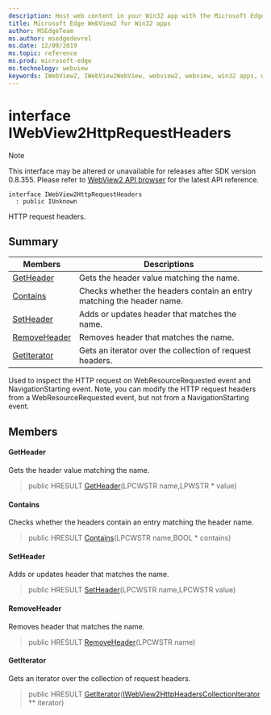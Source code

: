 ```yaml
---
description: Host web content in your Win32 app with the Microsoft Edge WebView2 control
title: Microsoft Edge WebView2 for Win32 apps
author: MSEdgeTeam
ms.author: msedgedevrel
ms.date: 12/09/2019
ms.topic: reference
ms.prod: microsoft-edge
ms.technology: webview
keywords: IWebView2, IWebView2WebView, webview2, webview, win32 apps, win32, edge
---
```


# interface IWebView2HttpRequestHeaders 

> [!NOTE]
> This interface may be altered or unavailable for releases after SDK version 0.8.355. Please refer to [WebView2 API browser](../../../reference-webview2.md) for the latest API reference.

```
interface IWebView2HttpRequestHeaders
  : public IUnknown
```

HTTP request headers.

## Summary

 Members                        | Descriptions
--------------------------------|---------------------------------------------
[GetHeader](#getheader) | Gets the header value matching the name.
[Contains](#contains) | Checks whether the headers contain an entry matching the header name.
[SetHeader](#setheader) | Adds or updates header that matches the name.
[RemoveHeader](#removeheader) | Removes header that matches the name.
[GetIterator](#getiterator) | Gets an iterator over the collection of request headers.

Used to inspect the HTTP request on WebResourceRequested event and NavigationStarting event. Note, you can modify the HTTP request headers from a WebResourceRequested event, but not from a NavigationStarting event.

## Members

#### GetHeader 

Gets the header value matching the name.

> public HRESULT [GetHeader](#getheader)(LPCWSTR name,LPWSTR * value)

#### Contains 

Checks whether the headers contain an entry matching the header name.

> public HRESULT [Contains](#contains)(LPCWSTR name,BOOL * contains)

#### SetHeader 

Adds or updates header that matches the name.

> public HRESULT [SetHeader](#setheader)(LPCWSTR name,LPCWSTR value)

#### RemoveHeader 

Removes header that matches the name.

> public HRESULT [RemoveHeader](#removeheader)(LPCWSTR name)

#### GetIterator 

Gets an iterator over the collection of request headers.

> public HRESULT [GetIterator](#getiterator)([IWebView2HttpHeadersCollectionIterator](IWebView2HttpHeadersCollectionIterator.md) ** iterator)

